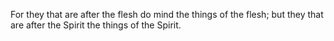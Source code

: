 For they that are after the flesh do mind the things of the flesh; but they that are after the Spirit the things of the Spirit.
